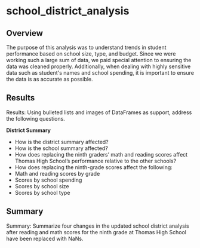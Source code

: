 # school_district_analysis

## Overview
The purpose of this analysis was to understand trends in student performance based on school size, type, and budget. Since we were working such a large sum of data, we paid special attention to ensuring the data was cleaned properly. Additionally, when dealing with highly sensitive data such as student's names and school spending, it is important to ensure the data is as accurate as possible.


## Results
Results: Using bulleted lists and images of DataFrames as support, address the following questions.

**District Summary** 



- How is the district summary affected?
- How is the school summary affected?
- How does replacing the ninth graders’ math and reading scores affect Thomas High School’s performance relative to the other schools?
- How does replacing the ninth-grade scores affect the following:
- Math and reading scores by grade
- Scores by school spending
- Scores by school size
- Scores by school type


## Summary 
Summary: Summarize four changes in the updated school district analysis after reading and math scores for the ninth grade at Thomas High School have been replaced with NaNs.
